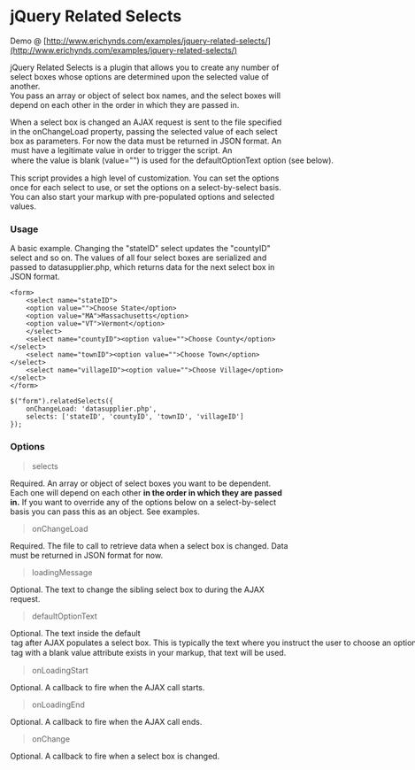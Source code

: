 # jQuery Related Selects

Demo @ [http://www.erichynds.com/examples/jquery-related-selects/](http://www.erichynds.com/examples/jquery-related-selects/)

jQuery Related Selects is a plugin that allows you to create any number of select boxes whose options are determined upon the selected value of another.  
You pass an array or object of select box names, and the select boxes will depend on each other in the order in which they are passed in.

When a select box is changed an AJAX request is sent to the file specified in the onChangeLoad property, passing the selected value of each select box
as parameters.  For now the data must be returned in JSON format.  An <option> must have a legitimate value in order to trigger the script.  An <option>
where the value is blank (value="") is used for the defaultOptionText option (see below).

This script provides a high level of customization.  You can set the options once for each select to use, or set the options on a select-by-select basis.
You can also start your markup with pre-populated options and selected values.

### Usage

A basic example.  Changing the "stateID" select updates the "countyID" select and so on.  The values of all four select
boxes are serialized and passed to datasupplier.php, which returns data for the next select box in JSON format.

	<form>
		<select name="stateID">
		<option value="">Choose State</option>
		<option value="MA">Massachusetts</option>
		<option value="VT">Vermont</option>
		</select>
		<select name="countyID"><option value="">Choose County</option></select>
		<select name="townID"><option value="">Choose Town</option></select>
		<select name="villageID"><option value="">Choose Village</option></select>
	</form>

	$("form").relatedSelects({
		onChangeLoad: 'datasupplier.php',
		selects: ['stateID', 'countyID', 'townID', 'villageID']
	});
	
### Options

> selects

Required.  An array or object of select boxes you want to be dependent.  Each one will depend on each other **in the order in which they are passed in.**  If you want to 
override any of the options below on a select-by-select basis you can pass this as an object.  See examples.

> onChangeLoad

Required.  The file to call to retrieve data when a select box is changed.  Data must be returned in JSON format for now.

> loadingMessage

Optional.  The text to change the sibling select box to during the AJAX request.

> defaultOptionText

Optional.  The text inside the default <option> tag after AJAX populates a select box.  This is typically the text where you instruct the user
to choose an option.  If this option is not provided and an <option> tag with a blank value attribute exists in your markup, that text will be used.

> onLoadingStart

Optional.  A callback to fire when the AJAX call starts.

> onLoadingEnd

Optional.  A callback to fire when the AJAX call ends.

> onChange

Optional.  A callback to fire when a select box is changed.
